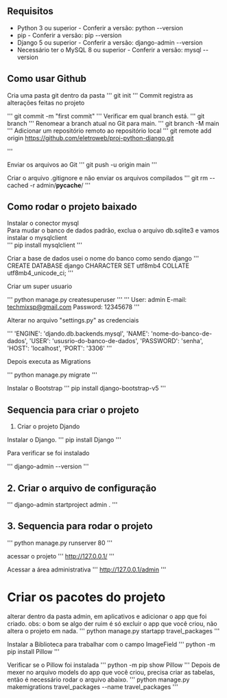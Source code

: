 ## Requisitos

- Python 3 ou superior - Conferir a versão: python --version
- pip - Conferir a versão: pip --version
- Django 5 ou superior - Conferir a versão: django-admin --version
- Necessário ter o MySQL 8 ou superior - Conferir a versão: mysql --version

## Como usar Github

Cria uma pasta git dentro da pasta
'''
git init
'''
Commit registra as alterações feitas no projeto

'''
git commit -m "first commit"
'''
Verificar em qual branch está.
'''
git branch
'''
Renomear a branch atual no Git para main.
'''
git branch -M main
'''
Adicionar um repositório remoto ao repositório local
'''
git remote add origin https://github.com/eletroweb/proj-python-django.git

'''

Enviar os arquivos ao Git
'''
git push -u origin main
'''

Criar o arquivo .gitignore e não enviar os arquivos compilados
'''
git rm --cached -r admin/**pycache**/
'''

## Como rodar o projeto baixado

Instalar o conector mysql<br>
Para mudar o banco de dados padrão, exclua o arquivo db.sqlite3 e vamos instalar o mysqlclient<br>
'''
pip install mysqlclient
'''

Criar a base de dados usei o nome do banco como sendo django
'''
CREATE DATABASE django CHARACTER SET utf8mb4 COLLATE utf8mb4_unicode_ci;
'''

Criar um super usuario

'''
python manage.py createsuperuser
'''
'''
User: admin
E-mail: techmixsp@gmail.com
Password: 12345678
'''

Alterar no arquivo "settings.py" as credenciais

'''
'ENGINE': 'djando.db.backends.mysql',
'NAME': 'nome-do-banco-de-dados',
'USER': 'ususrio-do-banco-de-dados',
'PASSWORD': 'senha',
'HOST': 'localhost',
'PORT': '3306'
'''

Depois executa as Migrations

'''
python manage.py migrate
'''

Instalar o Bootstrap
'''
pip install django-bootstrap-v5
'''

## Sequencia para criar o projeto

1. Criar o projeto Djando

Instalar o Django.
'''
pip install Django
'''

Para verificar se foi instalado

'''
django-admin --version
'''

## 2. Criar o arquivo de configuração

'''
django-admin startproject admin .
'''

## 3. Sequencia para rodar o projeto

'''
python manage.py runserver 80
'''

acessar o projeto
'''
http://127.0.0.1/
'''

Acessar a área administrativa
'''
http://127.0.0.1/admin
'''

# Criar os pacotes do projeto

alterar dentro da pasta admin, em aplicativos e adicionar o app que foi criado.
obs: o bom se algo der ruim é só excluir o app que você criou, não altera o projeto em nada.
'''
python manage.py startapp travel_packages
'''

Instalar a Biblioteca para trabalhar com o campo ImageField
'''
python -m pip install Pillow
'''

Verificar se o Pillow foi instalada
'''
python -m pip show Pillow
'''
Depois de mexer no arquivo models do app que você criou, precisa criar as tabelas, então é necessário rodar o arquivo abaixo.
'''
python manage.py makemigrations travel_packages --name travel_packages
'''
